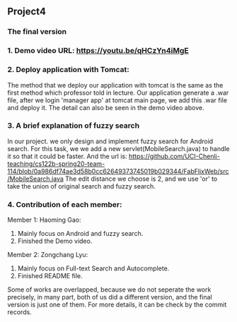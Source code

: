 ## Project4

### The final version

### 1. Demo video URL: https://youtu.be/qHCzYn4iMgE


### 2.  Deploy application with Tomcat:
The method that we deploy our application with tomcat is the same as the first method which professor told in lecture. 
Our application generate a .war file, after we login 'manager app' at tomcat main page, we add this .war file and deploy it.
The detail can also be seen in the demo video above.

### 3. A brief explanation of fuzzy search
In our project. we only design and implement fuzzy search for Android search. 
For this task, we we add a new servlet(MobileSearch.java) to handle it so that it could be faster. 
And the url is: 
https://github.com/UCI-Chenli-teaching/cs122b-spring20-team-114/blob/0a986df74ae3d58b0cc62649373745019b029344/FabFlixWeb/src/MobileSearch.java
The edit distance we choose is 2, and we use 'or' to take the union of original search and fuzzy search.


### 4. Contribution of each member:
Member 1: Haoming Gao:
1. Mainly focus on Android and fuzzy search.
2. Finished the Demo video.

Member 2: Zongchang Lyu:
1. Mainly focus on Full-text Search and Autocomplete.
2. Finished README file.

Some of works are overlapped, because we do not seperate the work precisely, in many part, both of us did a different version, and the final version is just one of them. For more details, it can be check by the commit records.



